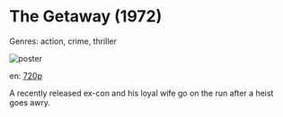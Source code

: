 # The Getaway (1972)

Genres: action, crime, thriller

![poster](http://image.tmdb.org/t/p/w500/7KOC8DferBKJI3n6RHuthDG0fDp.jpg)

en:
  [720p](magnet:?xt=urn:btih:7BB1C3BA4C4D281D2A89025A49C1EF25893C08CA&tr=udp://glotorrents.pw:6969/announce&tr=udp://tracker.opentrackr.org:1337/announce&tr=udp://torrent.gresille.org:80/announce&tr=udp://tracker.openbittorrent.com:80&tr=udp://tracker.coppersurfer.tk:6969&tr=udp://tracker.leechers-paradise.org:6969&tr=udp://p4p.arenabg.ch:1337&tr=udp://tracker.internetwarriors.net:1337)
  


A recently released ex-con and his loyal wife go on the run after a heist goes awry.